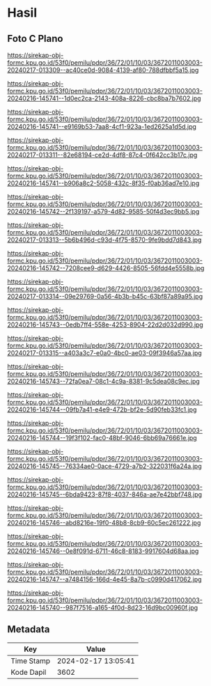 # Hasil

## Foto C Plano

https://sirekap-obj-formc.kpu.go.id/53f0/pemilu/pdpr/36/72/01/10/03/3672011003003-20240217-013309--ac40ce0d-9084-4139-af80-788dfbbf5a15.jpg

https://sirekap-obj-formc.kpu.go.id/53f0/pemilu/pdpr/36/72/01/10/03/3672011003003-20240216-145741--1d0ec2ca-2143-408a-8226-cbc8ba7b7602.jpg

https://sirekap-obj-formc.kpu.go.id/53f0/pemilu/pdpr/36/72/01/10/03/3672011003003-20240216-145741--e9169b53-7aa8-4cf1-923a-1ed2625a1d5d.jpg

https://sirekap-obj-formc.kpu.go.id/53f0/pemilu/pdpr/36/72/01/10/03/3672011003003-20240217-013311--82e68194-ce2d-4df8-87c4-0f642cc3b17c.jpg

https://sirekap-obj-formc.kpu.go.id/53f0/pemilu/pdpr/36/72/01/10/03/3672011003003-20240216-145741--b906a8c2-5058-432c-8f35-f0ab36ad7e10.jpg

https://sirekap-obj-formc.kpu.go.id/53f0/pemilu/pdpr/36/72/01/10/03/3672011003003-20240216-145742--2f139197-a579-4d82-9585-50f4d3ec9bb5.jpg

https://sirekap-obj-formc.kpu.go.id/53f0/pemilu/pdpr/36/72/01/10/03/3672011003003-20240217-013313--5b6b496d-c93d-4f75-8570-9fe9bdd7d843.jpg

https://sirekap-obj-formc.kpu.go.id/53f0/pemilu/pdpr/36/72/01/10/03/3672011003003-20240216-145742--7208cee9-d629-4426-8505-56fdd4e5558b.jpg

https://sirekap-obj-formc.kpu.go.id/53f0/pemilu/pdpr/36/72/01/10/03/3672011003003-20240217-013314--09e29769-0a56-4b3b-b45c-63bf87a89a95.jpg

https://sirekap-obj-formc.kpu.go.id/53f0/pemilu/pdpr/36/72/01/10/03/3672011003003-20240216-145743--0edb7ff4-558e-4253-8904-22d2d032d990.jpg

https://sirekap-obj-formc.kpu.go.id/53f0/pemilu/pdpr/36/72/01/10/03/3672011003003-20240217-013315--a403a3c7-e0a0-4bc0-ae03-09f3946a57aa.jpg

https://sirekap-obj-formc.kpu.go.id/53f0/pemilu/pdpr/36/72/01/10/03/3672011003003-20240216-145743--72fa0ea7-08c1-4c9a-8381-9c5dea08c9ec.jpg

https://sirekap-obj-formc.kpu.go.id/53f0/pemilu/pdpr/36/72/01/10/03/3672011003003-20240216-145744--09fb7a41-e4e9-472b-bf2e-5d90feb33fc1.jpg

https://sirekap-obj-formc.kpu.go.id/53f0/pemilu/pdpr/36/72/01/10/03/3672011003003-20240216-145744--19f3f102-fac0-48bf-9046-6bb69a76661e.jpg

https://sirekap-obj-formc.kpu.go.id/53f0/pemilu/pdpr/36/72/01/10/03/3672011003003-20240216-145745--76334ae0-0ace-4729-a7b2-322031f6a24a.jpg

https://sirekap-obj-formc.kpu.go.id/53f0/pemilu/pdpr/36/72/01/10/03/3672011003003-20240216-145745--6bda9423-87f8-4037-846a-ae7e42bbf748.jpg

https://sirekap-obj-formc.kpu.go.id/53f0/pemilu/pdpr/36/72/01/10/03/3672011003003-20240216-145746--abd8216e-19f0-48b8-8cb9-60c5ec261222.jpg

https://sirekap-obj-formc.kpu.go.id/53f0/pemilu/pdpr/36/72/01/10/03/3672011003003-20240216-145746--0e8f091d-6711-46c8-8183-9917604d68aa.jpg

https://sirekap-obj-formc.kpu.go.id/53f0/pemilu/pdpr/36/72/01/10/03/3672011003003-20240216-145747--a7484156-166d-4e45-8a7b-c0990d417062.jpg

https://sirekap-obj-formc.kpu.go.id/53f0/pemilu/pdpr/36/72/01/10/03/3672011003003-20240216-145740--987f7516-a165-4f0d-8d23-16d9bc00960f.jpg


## Metadata

| Key        | Value               |
| ---------- | ------------------- |
| Time Stamp | 2024-02-17 13:05:41 |
| Kode Dapil | 3602                |



